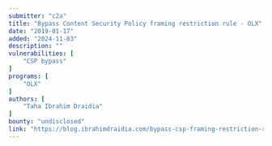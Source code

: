 ```yaml
---
submitter: "c2a"
title: "Bypass Content Security Policy framing restriction rule - OLX"
date: "2019-01-17"
added: "2024-11-03"
description: ""
vulnerabilities: [
    "CSP bypass"
]
programs: [
    "OLX"
]
authors: [
    "Taha Ibrahim Draidia"
]
bounty: "undisclosed"
link: "https://blog.ibrahimdraidia.com/bypass-csp-framing-restriction-rule-olx/"
---
```




